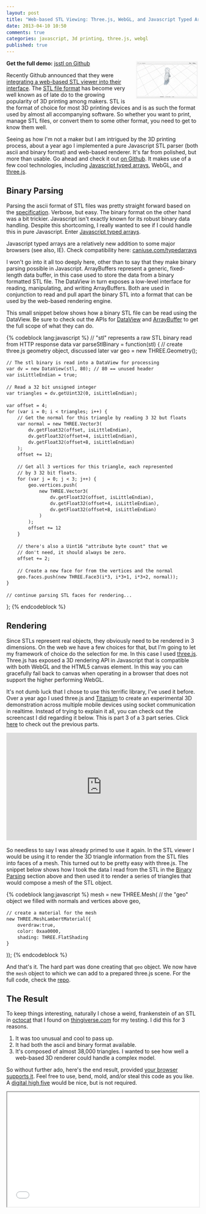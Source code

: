 ```yaml
---
layout: post
title: "Web-based STL Viewing: Three.js, WebGL, and Javascript Typed Arrays"
date: 2013-04-10 10:50
comments: true
categories: javascript, 3d printing, three.js, webgl
published: true
---
```


<a class="fancybox.iframe" href="/images/github_stl.png" ><img src="/images/github_stl.png" style="width:33%; float:right; margin-left:10px;"></a>

**Get the full demo:** [jsstl on Github](https://github.com/tonylukasavage/jsstl)

Recently Github announced that they were [integrating a web-based STL viewer into their interface](https://github.com/blog/1465-stl-file-viewing). The [STL file format](http://en.wikipedia.org/wiki/STL_\(file_format\)) has become very well known as of late do to the growing popularity of 3D printing among makers. STL is the format of choice for most 3D printing devices and is as such the format used by almost all accompanying software. So whether you want to print, manage STL files, or convert them to some other format, you need to get to know them well. 

<!-- more -->

Seeing as how I'm not a maker but I am intrigued by the 3D printing process, about a year ago I implemented a pure Javascript STL parser (both ascii and binary format) and web-based renderer. It's far from polished, but more than usable. Go ahead and check it out [on Github](https://github.com/tonylukasavage/jsstl). It makes use of a few cool technologies, including [Javascript typed arrays](https://developer.mozilla.org/en-US/docs/JavaScript/Typed_arrays), WebGL, and [three.js](http://threejs.org/).

## Binary Parsing

Parsing the ascii format of STL files was pretty straight forward based on the [specification](http://en.wikipedia.org/wiki/STL_\(file_format\)#ASCII_STL). Verbose, but easy. The binary format on the other hand was a bit trickier. Javascript isn't exactly known for its robust binary data handling. Despite this shortcoming, I really wanted to see if I could handle this in pure Javascript. Enter [Javascript typed arrays](https://developer.mozilla.org/en-US/docs/JavaScript/Typed_arrays).

<div class="warning">Javascript typed arrays are a relatively new addition to some major browsers (see also, IE). Check compatibility here: <a href="http://caniuse.com/typedarrays">caniuse.com/typedarrays</a></div>

I won't go into it all too deeply here, other than to say that they make binary parsing possible in Javascript. ArrayBuffers represent a generic, fixed-length data buffer, in this case used to store the data from a binary formatted STL file. The DataView in turn exposes a low-level interface for reading, manipulating, and writing ArrayBuffers. Both are used in conjunction to read and pull apart the binary STL into a format that can be used by the web-based rendering engine. 

This small snippet below shows how a binary STL file can be read using the DataView. Be sure to check out the APIs for [DataView](https://developer.mozilla.org/en-US/docs/JavaScript/Typed_arrays/DataView) and [ArrayBuffer](https://developer.mozilla.org/en-US/docs/JavaScript/Typed_arrays/ArrayBuffer) to get the full scope of what they can do.

{% codeblock lang:javascript %}
// "stl" represents a raw STL binary read from HTTP response data
var parseStlBinary = function(stl) {
	// create three.js geometry object, discussed later
	var geo = new THREE.Geometry();
	
	// The stl binary is read into a DataView for processing
    var dv = new DataView(stl, 80); // 80 == unused header
    var isLittleEndian = true;

    // Read a 32 bit unsigned integer 
    var triangles = dv.getUint32(0, isLittleEndian); 

    var offset = 4;
    for (var i = 0; i < triangles; i++) {
        // Get the normal for this triangle by reading 3 32 but floats
        var normal = new THREE.Vector3(
            dv.getFloat32(offset, isLittleEndian),
            dv.getFloat32(offset+4, isLittleEndian),
            dv.getFloat32(offset+8, isLittleEndian)
        );
        offset += 12;

        // Get all 3 vertices for this triangle, each represented
        // by 3 32 bit floats.
        for (var j = 0; j < 3; j++) {
            geo.vertices.push(
                new THREE.Vector3(
                    dv.getFloat32(offset, isLittleEndian),
                    dv.getFloat32(offset+4, isLittleEndian),
                    dv.getFloat32(offset+8, isLittleEndian)
                )
            );
            offset += 12
        }

        // there's also a Uint16 "attribute byte count" that we
        // don't need, it should always be zero.
        offset += 2;   

        // Create a new face for from the vertices and the normal             
        geo.faces.push(new THREE.Face3(i*3, i*3+1, i*3+2, normal));
    }

    // continue parsing STL faces for rendering...
};
{% endcodeblock %}

## Rendering

Since STLs represent real objects, they obviously need to be rendered in 3 dimensions. On the web we have a few choices for that, but I'm going to let my framework of choice do the selection for me. In this case I used [three.js](http://threejs.org/). Three.js has exposed a 3D rendering API in Javascript that is compatible with both WebGL and the HTML5 canvas element. In this way you can gracefully fail back to canvas when operating in a browser that does not support the higher performing WebGL.

It's not dumb luck that I chose to use this terrific library, I've used it before. Over a year ago I used three.js and [Titanium](http://www.appcelerator.com/platform/titanium-platform/) to create an experimental 3D demonstration across multiple mobile devices using socket communication in realtime. Instead of trying to explain it all, you can check out the screencast I did regarding it below. This is part 3 of a 3 part series. Click [here](http://vimeopro.com/appcelerator/forging-titanium/video/32976053) to check out the previous parts.

<iframe src="http://player.vimeo.com/video/32976053" width="500" height="281" frameborder="0" webkitAllowFullScreen mozallowfullscreen allowFullScreen></iframe>

So needless to say I was already primed to use it again. In the STL viewer I would be using it to render the 3D triangle information from the STL files into faces of a mesh. This turned out to be pretty easy with three.js. The snippet below shows how I took the data I read from the STL in the [Binary Parsing](#parsing) section above and then used it to render a series of triangles that would compose a mesh of the STL object.

{% codeblock lang:javascript %}
mesh = new THREE.Mesh( 
    // the "geo" object we filled with normals and vertices above
    geo,

    // create a material for the mesh
    new THREE.MeshLambertMaterial({
        overdraw:true,
        color: 0xaa0000,
        shading: THREE.FlatShading
    }
));
{% endcodeblock %}

And that's it. The hard part was done creating that `geo` object. We now have the `mesh` object to which we can add to a prepared three.js scene. For the full code, check the [repo](https://github.com/tonylukasavage/jsstl).

## The Result

To keep things interesting, naturally I chose a weird, frankenstein of an STL in [octocat](http://www.thingiverse.com/thing:10367) that I found on [thingiverse.com](http://www.thingiverse.com) for my testing. I did this for 3 reasons.

1. It was too unusual and cool to pass up.
2. It had both the ascii and binary format available. 
3. It's composed of almost 38,000 triangles. I wanted to see how well a web-based 3D renderer could handle a complex model. 

So without further ado, here's the end result, provided [your browser supports it](http://caniuse.com/typedarrays). Feel free to use, bend, mold, and/or steal this code as you like. A [digital high five](https://twitter.com/tonylukasavage) would be nice, but is not required. 

<iframe src="/projects/stl_viewer/index.html" width="100%" height="300"></iframe>